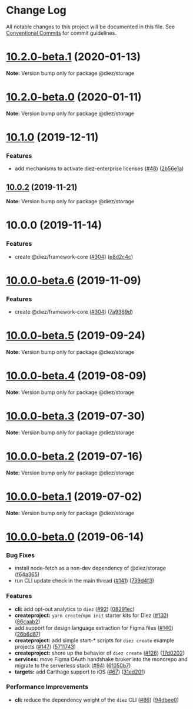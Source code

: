 # Change Log

All notable changes to this project will be documented in this file.
See [Conventional Commits](https://conventionalcommits.org) for commit guidelines.

# [10.2.0-beta.1](https://github.com/diez/diez/compare/v10.2.0-beta.0...v10.2.0-beta.1) (2020-01-13)

**Note:** Version bump only for package @diez/storage





# [10.2.0-beta.0](https://github.com/diez/diez/compare/v10.1.0...v10.2.0-beta.0) (2020-01-11)

**Note:** Version bump only for package @diez/storage





# [10.1.0](https://github.com/diez/diez/compare/v10.0.2...v10.1.0) (2019-12-11)


### Features

* add mechanisms to activate diez-enterprise licenses ([#48](https://github.com/diez/diez/issues/48)) ([2b56e1a](https://github.com/diez/diez/commit/2b56e1a))





## [10.0.2](https://github.com/diez/diez/compare/v10.0.1...v10.0.2) (2019-11-21)

**Note:** Version bump only for package @diez/storage





# 10.0.0 (2019-11-14)


### Features

* create @diez/framework-core ([#304](https://github.com/diez/diez/issues/304)) ([e8d2c4c](https://github.com/diez/diez/commit/e8d2c4c))





# [10.0.0-beta.6](https://github.com/diez/diez/compare/v10.0.0-beta.5...v10.0.0-beta.6) (2019-11-09)


### Features

* create @diez/framework-core ([#304](https://github.com/diez/diez/issues/304)) ([7a9369d](https://github.com/diez/diez/commit/7a9369d))





# [10.0.0-beta.5](https://github.com/diez/diez/compare/v10.0.0-beta.4...v10.0.0-beta.5) (2019-09-24)

**Note:** Version bump only for package @diez/storage





# [10.0.0-beta.4](https://github.com/diez/diez/compare/v10.0.0-beta.3...v10.0.0-beta.4) (2019-08-09)

**Note:** Version bump only for package @diez/storage





# [10.0.0-beta.3](https://github.com/diez/diez/compare/v10.0.0-beta.2...v10.0.0-beta.3) (2019-07-30)

**Note:** Version bump only for package @diez/storage





# [10.0.0-beta.2](https://github.com/diez/diez/compare/v10.0.0-beta.1...v10.0.0-beta.2) (2019-07-16)

**Note:** Version bump only for package @diez/storage





# [10.0.0-beta.1](https://github.com/diez/diez/compare/v10.0.0-beta.0...v10.0.0-beta.1) (2019-07-02)

**Note:** Version bump only for package @diez/storage





# [10.0.0-beta.0](https://github.com/diez/diez/compare/v10.0.0-alpha.0...v10.0.0-beta.0) (2019-06-14)


### Bug Fixes

* install node-fetch as a non-dev dependency of @diez/storage ([f64a365](https://github.com/diez/diez/commit/f64a365))
* run CLI update check in the main thread ([#141](https://github.com/diez/diez/issues/141)) ([739d4f3](https://github.com/diez/diez/commit/739d4f3))


### Features

* **cli:** add opt-out analytics to `diez` ([#92](https://github.com/diez/diez/issues/92)) ([08291ec](https://github.com/diez/diez/commit/08291ec))
* **createproject:** `yarn create`/`npm init` starter kits for Diez ([#130](https://github.com/diez/diez/issues/130)) ([86caab2](https://github.com/diez/diez/commit/86caab2))
* add support for design language extraction for Figma files ([#140](https://github.com/diez/diez/issues/140)) ([26b6d87](https://github.com/diez/diez/commit/26b6d87))
* **createproject:** add simple start-* scripts for `diez create` example projects ([#147](https://github.com/diez/diez/issues/147)) ([5711743](https://github.com/diez/diez/commit/5711743))
* **createproject:** shore up the behavior of `diez create` ([#126](https://github.com/diez/diez/issues/126)) ([17d0202](https://github.com/diez/diez/commit/17d0202))
* **services:** move Figma OAuth handshake broker into the monorepo and migrate to the serverless stack ([#94](https://github.com/diez/diez/issues/94)) ([6f050b7](https://github.com/diez/diez/commit/6f050b7))
* **targets:** add Carthage support to iOS ([#67](https://github.com/diez/diez/issues/67)) ([31ed20f](https://github.com/diez/diez/commit/31ed20f))


### Performance Improvements

* **cli:** reduce the dependency weight of the `diez` CLI ([#86](https://github.com/diez/diez/issues/86)) ([94dbee0](https://github.com/diez/diez/commit/94dbee0))
